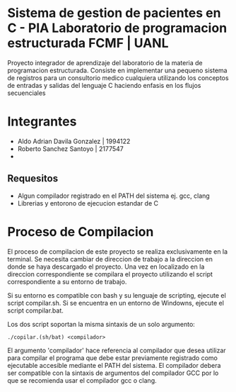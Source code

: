 # Sistema de gestion de pacientes en C - PIA Laboratorio de programacion estructurada FCMF | UANL

Proyecto integrador de aprendizaje del laboratorio de la materia de
programacion estructurada. Consiste en implementar una pequeno sistema
de registros para un consultorio medico cualquiera utilizando los conceptos
de entradas y salidas del lenguaje C haciendo enfasis en los flujos secuenciales

# Integrantes
* Aldo Adrian Davila Gonzalez | 1994122
* Roberto Sanchez Santoyo | 2177547
* 

## Requesitos
* Algun compilador registrado en el PATH del sistema ej. gcc, clang
* Librerias y entorono de ejecucion estandar de C

# Proceso de Compilacion
El proceso de compilacion de este proyecto se realiza exclusivamente en la
terminal. Se necesita cambiar de direccion de trabajo a la direccion en donde se
haya descargado el proyecto. Una vez en localizado en la direccion correspondiente
se compilara el proyecto utilizando el script correspondiente a su entorno de trabajo.

Si su entorno es compatible con bash y su lenguaje de scripting,
ejecute el script compilar.sh. Si se encuentra en un entorno de Windowns,
ejecute el script compilar.bat.

Los dos script soportan la misma sintaxis de un solo argumento:

`./copilar.(sh/bat) <compilador>`

El argumento 'compilador' hace referencia al compilador que desea utilizar para
compilar el programa que debe estar previamente registrado como ejecutable
accesible mediante el PATH del sistema. El compilador debera ser compatible
con la sintaxis de argumentos del compilador GCC por lo que se recomienda usar
el compilador gcc o clang.